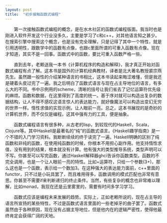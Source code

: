 ```yaml
---
layout: post
title:  "初步接触函数式编程"
---
```

&emsp;&emsp;第一次接触函数式编程的概念，是在水木社区的函数式编程版面。我当时也是刚进入软件开发这个行业没多久，主要是学习了c和c++，对其他语言知之甚少。在搜索引擎中搜索这个概念，也是没有完全理解，只是记得了其中一个特性，就是引用透明性，跟数学中的函数有点像，也跟c里面所谓的可重入函数有点像。现在才知道，其实不是一回事。函数式中的函数，要比可重入函数严格一些。

&emsp;&emsp;直到去年，老赖送我一本书《计算机程序的构造和解释》，我才真正开始对函数式编程有点了解。这本书是国外的计算机经典教材，译者是北大著名教授裘宗燕先生。虽然跟一般性的介绍某种语言的书相比，这本书读起来晦涩难懂，但是我还是硬着头皮过完了一遍。我之后明白了函数式语言与现在占主导地位的语言，有多么大的不同。书中示例用的scheme，清晰的括号让我们省去了记忆运算符优先级的麻烦。函数和数据，在这里得到了高度的统一。基于序对就可以构造出复杂的数据结构，让人不得不感叹这语言惊人的表达能力，就好像魔法可以构造出变幻无穷的世界一样。惰性求值的实现示例，让人眼前一亮。总之，这本书展现的是奇妙的计算机世界，而不仅仅是编程。这其中强有力的工具，便是抽象。

&emsp;&emsp;函数式编程语言有很多种，从古老的lisp，到较现代的Haskell，Scala，Clojure等。其中Haskell是最著名的“纯”的函数式语言。《Haskell趣学指南》是一个不错的入门学习资料。我断断续续的终于读完了一遍。Haskell明确的区别了纯函数和非纯的函数，在使用纯函数的时候，你根本不用担心副作用。他支持惰性求值，没有用到的结果，根本就没有计算。他有强大的类型推导系统，类型声明可以不写。你甚至可以写完函数，通过Haskell解释器ghci告诉你函数类型。函数的不完全调用，也是一个让人眼前一亮的特性。比如+运算符，只给一个参数(3+)，那么这也是一个函数，表示给一个数加3。在这种强大的表达能力面前，c++里面的functor，只不过是小玩具罢了，而且难用得多。函数调用的模式匹配也非常有意思。你甚至不需要if来判断递归的终止条件。当然，有些复杂的概念也非常难以理解，比如monad，我现在还是云里雾里的，需要有时间多学习学习。

&emsp;&emsp;函数式应该是编程未来发展的趋势。实际上，正如老赖所说的，现在占主导的语言所宣扬的某些特性，不过是函数式语言里面的一些老掉牙的曲子罢了。函数式虽然由于各种原因，现在没有占据主导地位，但是他内在的逻辑严密性，使得他最终肯定会获得广阔的天地。
